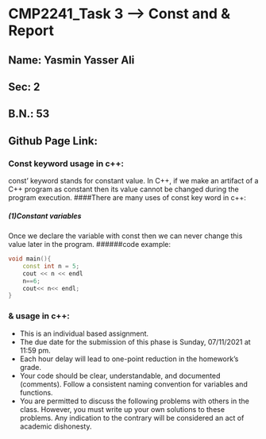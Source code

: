# CMP2241_Task 3 --> Const and & Report

## Name: Yasmin Yasser Ali

## Sec: 2

## B.N.: 53

## Github Page Link: 

### Const keyword usage in c++:
 const’ keyword stands for constant value. In C++, if we make an artifact of a C++ program as constant then its value cannot be changed during the program execution.
####There are many uses of const key word in c++:
##### (1)Constant variables
Once we declare the variable with const then we can never change this value later in the program.
######code example:
```cpp
void main(){
	const int n = 5;
	cout << n << endl
	n==6;
	cout<< n<< endl;
}
``` 



 


### & usage in c++:

- This is an individual based assignment.
- The due date for the submission of this phase is Sunday, 07/11/2021 at 11:59 pm.
- Each hour delay will lead to one-point reduction in the homework’s grade.
- Your code should be clear, understandable, and documented (comments). Follow a consistent naming convention for variables and functions.
- You are permitted to discuss the following problems with others in the class. However, you must write up your own solutions to these problems. Any indication to the contrary will be considered an act of academic dishonesty.
